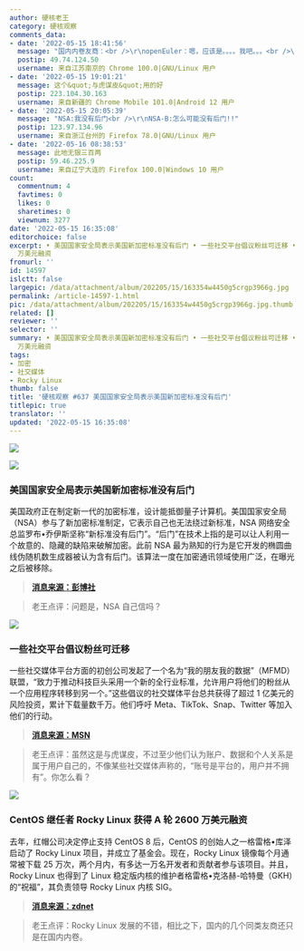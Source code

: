 ```yaml
---
author: 硬核老王
category: 硬核观察
comments_data:
- date: '2022-05-15 18:41:56'
  message: "国内内卷友商：<br />\r\nopenEuler：嗯，应该是。。。。我吧。。。<br />\r\nCircle Linux：正是在下"
  postip: 49.74.124.50
  username: 来自江苏南京的 Chrome 100.0|GNU/Linux 用户
- date: '2022-05-15 19:01:21'
  message: 这个&quot;与虎谋皮&quot;用的好
  postip: 223.104.30.163
  username: 来自新疆的 Chrome Mobile 101.0|Android 12 用户
- date: '2022-05-15 20:05:39'
  message: "NSA:我没有后门<br />\r\nNSA-B:怎么可能没有后门!!"
  postip: 123.97.134.96
  username: 来自浙江台州的 Firefox 78.0|GNU/Linux 用户
- date: '2022-05-16 08:38:53'
  message: 此地无银三百两
  postip: 59.46.225.9
  username: 来自辽宁大连的 Firefox 100.0|Windows 10 用户
count:
  commentnum: 4
  favtimes: 0
  likes: 0
  sharetimes: 0
  viewnum: 3277
date: '2022-05-15 16:35:08'
editorchoice: false
excerpt: • 美国国家安全局表示美国新加密标准没有后门 • 一些社交平台倡议粉丝可迁移 • CentOS 继任者 Rocky Linux 获得 A 轮 2600
  万美元融资
fromurl: ''
id: 14597
islctt: false
largepic: /data/attachment/album/202205/15/163354w4450g5crgp3966g.jpg
permalink: /article-14597-1.html
pic: /data/attachment/album/202205/15/163354w4450g5crgp3966g.jpg.thumb.jpg
related: []
reviewer: ''
selector: ''
summary: • 美国国家安全局表示美国新加密标准没有后门 • 一些社交平台倡议粉丝可迁移 • CentOS 继任者 Rocky Linux 获得 A 轮 2600
  万美元融资
tags:
- 加密
- 社交媒体
- Rocky Linux
thumb: false
title: '硬核观察 #637 美国国家安全局表示美国新加密标准没有后门'
titlepic: true
translator: ''
updated: '2022-05-15 16:35:08'
---
```


![](/data/attachment/album/202205/15/163354w4450g5crgp3966g.jpg)


![](/data/attachment/album/202205/15/163408rzyfbe5zjkjzkueu.jpg)


### 美国国家安全局表示美国新加密标准没有后门


美国政府正在制定新一代的加密标准，设计能抵御量子计算机。美国国家安全局（NSA）参与了新加密标准制定，它表示自己也无法绕过新标准，NSA 网络安全总监罗布•乔伊斯坚称“新标准没有后门”。“后门”在技术上指的是可以让人利用一个故意的、隐藏的缺陷来破解加密。此前 NSA 最为熟知的行为是它开发的椭圆曲线伪随机数生成器被认为含有后门。该算法一度在加密通讯领域使用广泛，在曝光之后被移除。



> 
> **[消息来源：彭博社](https://www.bloomberg.com/news/articles/2022-05-13/nsa-says-no-backdoor-in-new-encryption-scheme-for-us-tech)**
> 
> 
> 



> 
> 老王点评：问题是，NSA 自己信吗？
> 
> 
> 


![](/data/attachment/album/202205/15/163420pb9898m6mz7tzwll.jpg)


### 一些社交平台倡议粉丝可迁移


一些社交媒体平台方面的初创公司发起了一个名为“我的朋友我的数据”（MFMD）联盟，“致力于推动科技巨头采用一个新的全行业标准，允许用户将他们的粉丝从一个应用程序转移到另一个。”这些倡议的社交媒体平台总共获得了超过 1 亿美元的风险投资，累计下载量数千万。他们呼吁 Meta、TikTok、Snap、Twitter 等加入他们的行动。



> 
> **[消息来源：MSN](https://www.msn.com/en-us/news/technology/followers-are-a-valuable-currency-who-should-own-them/ar-AAXfrUU)**
> 
> 
> 



> 
> 老王点评：虽然这是与虎谋皮，不过至少他们认为账户、数据和个人关系是属于用户自己的，不像某些社交媒体声称的，“账号是平台的，用户并不拥有”。你怎么看？
> 
> 
> 


![](/data/attachment/album/202205/15/163433y69qaidzllo5lltq.jpg)


### CentOS 继任者 Rocky Linux 获得 A 轮 2600 万美元融资


去年，红帽公司决定停止支持 CentOS 8 后，CentOS 的创始人之一格雷格•库泽启动了 Rocky Linux 项目，并成立了基金会。现在，Rocky Linux 镜像每个月通常被下载 25 万次，两个月内，有多达一万名开发者和贡献者参与该项目。并且，Rocky Linux 也得到了 Linux 稳定版内核的维护者格雷格•克洛赫-哈特曼（GKH）的“祝福”，其负责领导 Rocky Linux 内核 SIG。



> 
> **[消息来源：zdnet](https://www.zdnet.com/article/rocky-linux-developer-lands-26m-funding-for-enterprise-open-source-push/)**
> 
> 
> 



> 
> 老王点评：Rocky Linux 发展的不错，相比之下，国内的几个同类友商还只是在国内内卷。
> 
> 
>